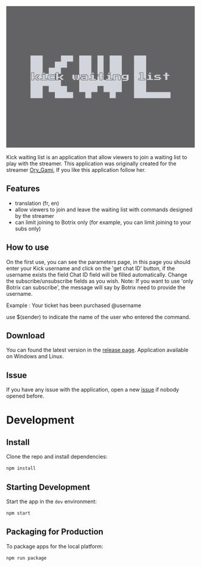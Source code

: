 <img src="src/renderer/img/kick-waiting-list-logo.png" width="800" alt="Kick waiting list logo">

Kick waiting list is an application that allow viewers to join a waiting list to play with the streamer.
This application was originally created for the streamer [Ory_Gami](https://kick.com/ory-gami), If you like this application follow her.

## Features
- translation (fr, en)
- allow viewers to join and leave the waiting list with commands designed by the streamer
- can limit joining to Botrix only (for example, you can limit joining to your subs only)

## How to use
On the first use, you can see the parameters page, in this page you should enter your Kick username and click on the 'get chat ID' button, if the username exists the field Chat ID field will be filled automatically.
Change the subscribe/unsubscribe fields as you wish. Note: If you want to use 'only Botrix can subscribe', the message will say by Botrix need to provide the username.

Example : Your ticket has been purchased @username

use $(sender) to indicate the name of the user who entered the command.

## Download
You can found the latest version in the [release page](https://github.com/kevin-briand/kick-waiting-list/releases). Application available on Windows and Linux.

## Issue
If you have any issue with the application, open a new [issue](https://github.com/kevin-briand/kick-waiting-list/issues) if nobody opened before.

# Development 
## Install

Clone the repo and install dependencies:

```bash
npm install
```


## Starting Development

Start the app in the `dev` environment:

```bash
npm start
```

## Packaging for Production

To package apps for the local platform:

```bash
npm run package
```
